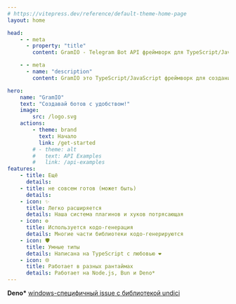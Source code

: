 ```yaml
---
# https://vitepress.dev/reference/default-theme-home-page
layout: home

head:
    - - meta
      - property: "title"
        content: GramIO - Telegram Bot API фреймворк для TypeScript/JavaScript

    - - meta
      - name: "description"
        content: GramIO это TypeScript/JavaScript фреймворк для создания Телеграм ботов. Чтобы начать, вы можете ввести в консоль "npx create gramio bot-dir" и запустить своего бота с помощью "npm run dev". Это всё что вам нужно чтобы начать работать с GramIO.

hero:
    name: "GramIO"
    text: "Создавай ботов с удобством!"
    image:
        src: /logo.svg
    actions:
        - theme: brand
          text: Начало
          link: /get-started
        # - theme: alt
        #   text: API Examples
        #   link: /api-examples
features:
    - title: Ещё
      details:
    - title: не совсем готов (может быть)
      details:
    - icon: ✨
      title: Легко расширяется
      details: Наша система плагинов и хуков потрясающая
    - icon: ⚙️
      title: Используется кодо-генерация
      details: Многие части библиотеки кодо-генерируются
    - icon: 🛡️
      title: Умные типы
      details: Написана на TypeScript с любовью ❤️
    - icon: 🌐
      title: Работает в разных рантаймах
      details: Работает на Node.js, Bun и Deno*
---
```


**Deno\*** [windows-специфичный issue с библиотекой undici](https://github.com/denoland/deno/issues/19532)
